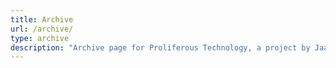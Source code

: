 ```yaml
---
title: Archive
url: /archive/
type: archive
description: "Archive page for Proliferous Technology, a project by Jaap de Vos"
---
```

